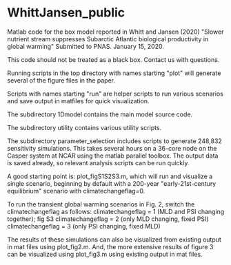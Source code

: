 # WhittJansen_public
Matlab code for the box model reported in Whitt and Jansen (2020) "Slower nutrient stream suppresses Subarctic Atlantic biological productivity in global warming"
Submitted to PNAS. January 15, 2020.

This code should not be treated as a black box. Contact us with questions.

Running scripts in the top directory with names starting "plot" will generate several of the figure files in the paper.

Scripts with names starting "run" are helper scripts to run various scenarios and save output in matfiles for quick visualization.

The subdirectory 1Dmodel contains the main model source code.

The subdirectory utility contains various utility scripts.

The subdirectory parameter_selection includes scripts to generate 248,832 sensitivity simulations.
This takes several hours on a 36-core node on the Casper system at NCAR using the matlab parallel toolbox.
The output data is saved already, so relevant analysis scripts can be run quickly.

A good starting point is: plot_figS1S2S3.m, which will run and visualize a single scenario,
beginning by default with a 200-year "early-21st-century equilibrium" scenario with climatechangeflag=0.
 
To run the transient global warming scenarios in Fig. 2, switch the climatechangeflag as follows:
climatechangeflag = 1 (MLD and PSI changing together); fig S3
climatechangeflag = 2 (only MLD changing, fixed PSI)
climatechangeflag = 3 (only PSI changing, fixed MLD)

The results of these simulations can also be visualized from existing output in mat files using plot_fig2.m.
And, the more extensive results of figure 3 can be visualized using plot_fig3.m using existing output in mat files.

